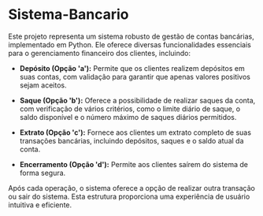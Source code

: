 # Sistema-Bancario
Este projeto representa um sistema robusto de gestão de contas bancárias, implementado em Python. Ele oferece diversas funcionalidades essenciais para o gerenciamento financeiro dos clientes, incluindo:

- **Depósito (Opção 'a'):** Permite que os clientes realizem depósitos em suas contas, com validação para garantir que apenas valores positivos sejam aceitos.

- **Saque (Opção 'b'):** Oferece a possibilidade de realizar saques da conta, com verificação de vários critérios, como o limite diário de saque, o saldo disponível e o número máximo de saques diários permitidos.

- **Extrato (Opção 'c'):** Fornece aos clientes um extrato completo de suas transações bancárias, incluindo depósitos, saques e o saldo atual da conta.

- **Encerramento (Opção 'd'):** Permite aos clientes saírem do sistema de forma segura.

Após cada operação, o sistema oferece a opção de realizar outra transação ou sair do sistema. Esta estrutura proporciona uma experiência de usuário intuitiva e eficiente.
